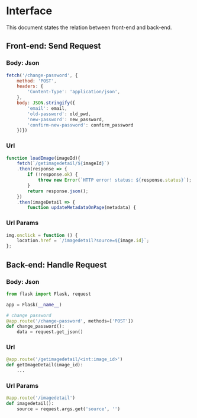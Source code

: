 # Interface

This document states the relation between front-end and back-end.

## Front-end: Send Request

### Body: Json 

```js
fetch('/change-password', {
    method: 'POST',
    headers: {
        'Content-Type': 'application/json',
    },
    body: JSON.stringify({
        'email': email,
        'old-password': old_pwd,
        'new-password': new_password,
        'confirm-new-password': confirm_password
    })})
```

### Url 

```js
function loadImage(imageId){
    fetch(`/getimagedetail/${imageId}`)
    .then(response => {
        if (!response.ok) {
            throw new Error(`HTTP error! status: ${response.status}`);
        }
        return response.json();
    })
    .then(imageDetail => {
        function updateMetadataOnPage(metadata) {
```

### Url Params

```js
img.onclick = function () {
    location.href = `/imagedetail?source=${image.id}`;
};
```

## Back-end: Handle Request

### Body: Json 

```py
from flask import Flask, request

app = Flask(__name__)

# change password
@app.route('/change-password', methods=['POST'])
def change_password():
    data = request.get_json()
```

### Url 

```py
@app.route('/getimagedetail/<int:image_id>')
def getImageDetail(image_id):
    ...
```

### Url Params

```py
@app.route('/imagedetail')
def imagedetail():
    source = request.args.get('source', '')
```

